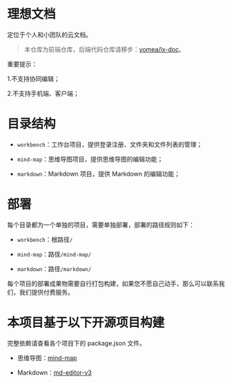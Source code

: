 # 理想文档

定位于个人和小团队的云文档。

> 本仓库为前端仓库，后端代码仓库请移步：[yomea/lx-doc](https://github.com/yomea/lx-doc)。

重要提示：

1.不支持协同编辑；

2.不支持手机端、客户端；

# 目录结构

- `workbench`：工作台项目，提供登录注册、文件夹和文件列表的管理；

- `mind-map`：思维导图项目，提供思维导图的编辑功能；

- `markdown`：Markdown 项目，提供 Markdown 的编辑功能；

# 部署

每个目录都为一个单独的项目，需要单独部署，部署的路径规则如下：

- `workbench`：根路径`/`

- `mind-map`：路径`/mind-map/`

- `markdown`：路径`/markdown/`

每个项目的部署成果物需要自行打包构建，如果您不愿自己动手，那么可以联系我们，我们提供付费服务。

# 本项目基于以下开源项目构建

完整依赖请查看各个项目下的 package.json 文件。

- 思维导图：[mind-map](https://github.com/wanglin2/mind-map)

- Markdown：[md-editor-v3](https://github.com/imzbf/md-editor-v3)
